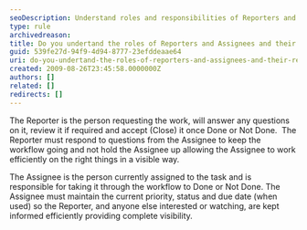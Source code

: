 ```yaml
---
seoDescription: Understand roles and responsibilities of Reporters and Assignees, ensuring efficient workflow and complete visibility.
type: rule
archivedreason:
title: Do you undertand the roles of Reporters and Assignees and their responsibilities?
guid: 539fe27d-94f9-4d94-8777-23efddeaae64
uri: do-you-undertand-the-roles-of-reporters-and-assignees-and-their-responsibilities
created: 2009-08-26T23:45:58.0000000Z
authors: []
related: []
redirects: []
---
```


The Reporter is the person requesting the work, will answer any questions on it, review it if required and accept (Close) it once Done or Not Done.  The Reporter must respond to questions from the Assignee to keep the workflow going and not hold the Assignee up allowing the Assignee to work efficiently on the right things in a visible way.

The Assignee is the person currently assigned to the task and is responsible for taking it through the workflow to Done or Not Done. The Assignee must maintain the current priority, status and due date (when used) so the Reporter, and anyone else interested or watching, are kept informed efficiently providing complete visibility.

<!--endintro-->
